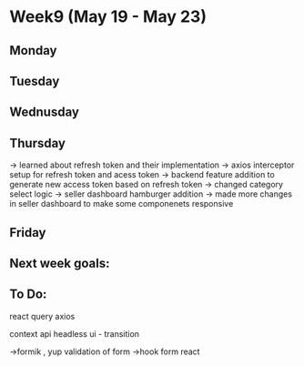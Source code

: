# Week9 (May 19 - May 23)

## Monday

## Tuesday

## Wednusday

## Thursday

-> learned about refresh token and their implementation
-> axios interceptor setup for refresh token and acess token
-> backend feature addition to generate new access token based on refresh token
-> changed category select logic
-> seller dashboard hamburger addition
-> made more changes in seller dashboard to make some componenets responsive

## Friday

## Next week goals:

## To Do:

react query
axios

context api
headless ui - transition

->formik , yup validation of form
->hook form react
